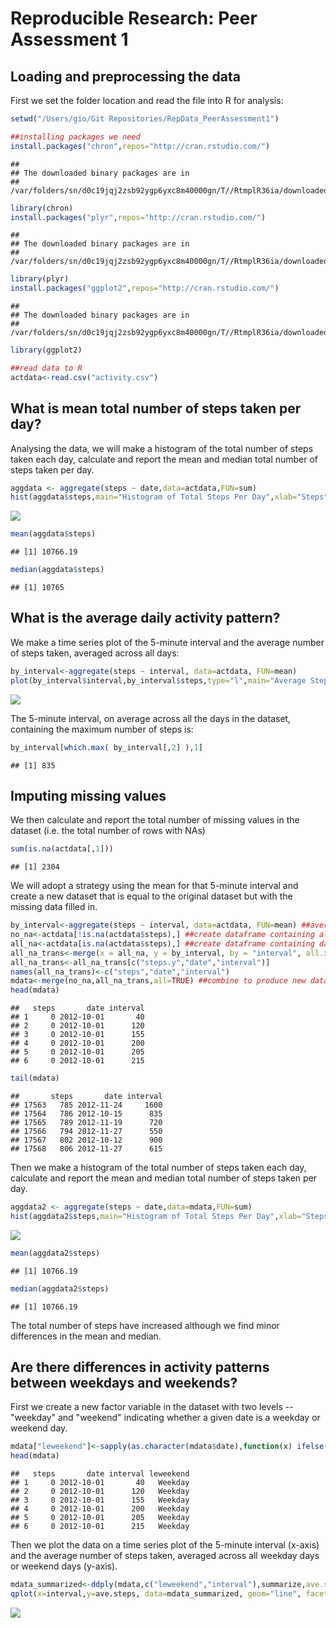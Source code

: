 # Reproducible Research: Peer Assessment 1


## Loading and preprocessing the data

First we set the folder location and read the file into R for analysis:


```r
setwd("/Users/gio/Git Repositories/RepData_PeerAssessment1")

##installing packages we need
install.packages("chron",repos="http://cran.rstudio.com/")
```

```
## 
## The downloaded binary packages are in
## 	/var/folders/sn/d0c19jqj2zsb92ygp6yxc8m40000gn/T//RtmplR36ia/downloaded_packages
```

```r
library(chron)
install.packages("plyr",repos="http://cran.rstudio.com/")
```

```
## 
## The downloaded binary packages are in
## 	/var/folders/sn/d0c19jqj2zsb92ygp6yxc8m40000gn/T//RtmplR36ia/downloaded_packages
```

```r
library(plyr)
install.packages("ggplot2",repos="http://cran.rstudio.com/")
```

```
## 
## The downloaded binary packages are in
## 	/var/folders/sn/d0c19jqj2zsb92ygp6yxc8m40000gn/T//RtmplR36ia/downloaded_packages
```

```r
library(ggplot2)

##read data to R
actdata<-read.csv("activity.csv")
```

## What is mean total number of steps taken per day?

Analysing the data, we will make a histogram of the total number of steps taken each day, calculate and report the mean and median total number of steps taken per day.


```r
aggdata <- aggregate(steps ~ date,data=actdata,FUN=sum)
hist(aggdata$steps,main="Histogram of Total Steps Per Day",xlab="Steps")
```

![](./PA1_template_files/figure-html/unnamed-chunk-2-1.png) 

```r
mean(aggdata$steps)
```

```
## [1] 10766.19
```

```r
median(aggdata$steps)
```

```
## [1] 10765
```

## What is the average daily activity pattern?

We make a time series plot of the 5-minute interval and the average number of steps taken, averaged across all days:


```r
by_interval<-aggregate(steps ~ interval, data=actdata, FUN=mean)
plot(by_interval$interval,by_interval$steps,type="l",main="Average Steps per 5 minute interval",xlab="Intervals",ylab="Steps")
```

![](./PA1_template_files/figure-html/unnamed-chunk-3-1.png) 

The 5-minute interval, on average across all the days in the dataset, containing the maximum number of steps is:

```r
by_interval[which.max( by_interval[,2] ),1]
```

```
## [1] 835
```

## Imputing missing values
We then calculate and report the total number of missing values in the dataset (i.e. the total number of rows with NAs)


```r
sum(is.na(actdata[,1]))
```

```
## [1] 2304
```

We will adopt a strategy using the mean for that 5-minute interval and create a new dataset that is equal to the original dataset but with the missing data filled in.


```r
by_interval<-aggregate(steps ~ interval, data=actdata, FUN=mean) ##average the steps per interval
no_na<-actdata[!is.na(actdata$steps),] ##create dataframe containing all data with steps
all_na<-actdata[is.na(actdata$steps),] ##create dataframe containing data with NAs
all_na_trans<-merge(x = all_na, y = by_interval, by = "interval", all.x=TRUE) ##replace NAs with average steps per interval
all_na_trans<-all_na_trans[c("steps.y","date","interval")]
names(all_na_trans)<-c("steps","date","interval")
mdata<-merge(no_na,all_na_trans,all=TRUE) ##combine to produce new dataframe with NAs replaced by average steps per interval
head(mdata)
```

```
##   steps       date interval
## 1     0 2012-10-01       40
## 2     0 2012-10-01      120
## 3     0 2012-10-01      155
## 4     0 2012-10-01      200
## 5     0 2012-10-01      205
## 6     0 2012-10-01      215
```

```r
tail(mdata)
```

```
##       steps       date interval
## 17563   785 2012-11-24     1600
## 17564   786 2012-10-15      835
## 17565   789 2012-11-19      720
## 17566   794 2012-11-27      550
## 17567   802 2012-10-12      900
## 17568   806 2012-11-27      615
```

Then we make a histogram of the total number of steps taken each day, calculate and report the mean and median total number of steps taken per day.

```r
aggdata2 <- aggregate(steps ~ date,data=mdata,FUN=sum)
hist(aggdata2$steps,main="Histogram of Total Steps Per Day",xlab="Steps")
```

![](./PA1_template_files/figure-html/unnamed-chunk-7-1.png) 

```r
mean(aggdata2$steps)
```

```
## [1] 10766.19
```

```r
median(aggdata2$steps)
```

```
## [1] 10766.19
```

The total number of steps have increased although we find minor differences in the mean and median.

## Are there differences in activity patterns between weekdays and weekends?

First we create a new factor variable in the dataset with two levels -- "weekday" and "weekend" indicating whether a given date is a weekday or weekend day.


```r
mdata["leweekend"]<-sapply(as.character(mdata$date),function(x) ifelse(is.weekend(x),"Weekend","Weekday"))
head(mdata)
```

```
##   steps       date interval leweekend
## 1     0 2012-10-01       40   Weekday
## 2     0 2012-10-01      120   Weekday
## 3     0 2012-10-01      155   Weekday
## 4     0 2012-10-01      200   Weekday
## 5     0 2012-10-01      205   Weekday
## 6     0 2012-10-01      215   Weekday
```

Then we plot the data on a time series plot of the 5-minute interval (x-axis) and the average number of steps taken, averaged across all weekday days or weekend days (y-axis).

```r
mdata_summarized<-ddply(mdata,c("leweekend","interval"),summarize,ave.steps=mean(steps))
qplot(x=interval,y=ave.steps, data=mdata_summarized, geom="line", facets=leweekend~.,main="Weekday vs Weekend",ylab="Average Number of Steps",xlab="Interval")
```

![](./PA1_template_files/figure-html/unnamed-chunk-9-1.png) 
